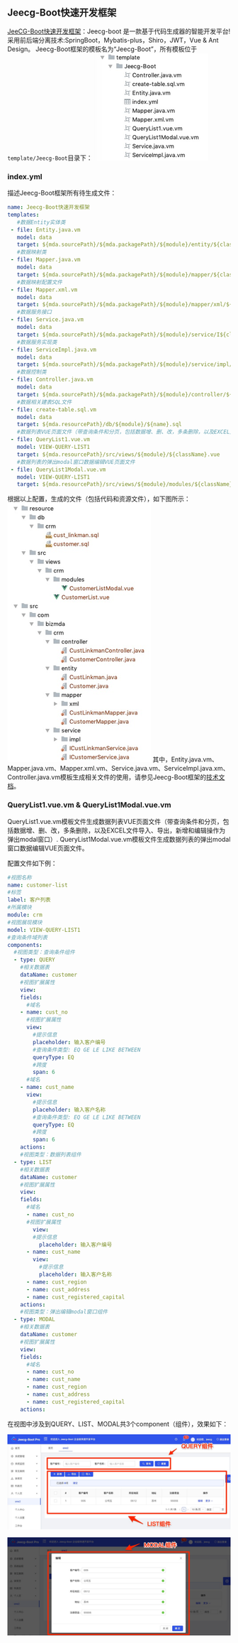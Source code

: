 ## Jeecg-Boot快速开发框架
[JeeCG-Boot快速开发框架](https://github.com/zhangdaiscott/jeecg-boot)：Jeecg-boot 是一款基于代码生成器的智能开发平台! 采用前后端分离技术:SpringBoot，Mybatis-plus，Shiro，JWT，Vue & Ant Design。
Jeecg-Boot框架的模板名为“Jeecg-Boot”，所有模板位于`template/Jeecg-Boot`目录下：
![image](pic/readme21.jpg)
### index.yml
描述Jeecg-Boot框架所有待生成文件：
```yaml
name: Jeecg-Boot快速开发框架
templates:
   #数据Entity实体类
 - file: Entity.java.vm
   model: data
   target: ${mda.sourcePath}/${mda.packagePath}/${module}/entity/${className}.java
   #数据映射类
 - file: Mapper.java.vm
   model: data
   target: ${mda.sourcePath}/${mda.packagePath}/${module}/mapper/${className}Mapper.java
   #数据映射配置文件
 - file: Mapper.xml.vm
   model: data
   target: ${mda.sourcePath}/${mda.packagePath}/${module}/mapper/xml/${className}Mapper.xml
   #数据服务接口
 - file: Service.java.vm
   model: data
   target: ${mda.sourcePath}/${mda.packagePath}/${module}/service/I${className}Service.java
   #数据服务实现类
 - file: ServiceImpl.java.vm
   model: data
   target: ${mda.sourcePath}/${mda.packagePath}/${module}/service/impl/${className}ServiceImpl.java
   #数据控制类
 - file: Controller.java.vm
   model: data
   target: ${mda.sourcePath}/${mda.packagePath}/${module}/controller/${className}Controller.java
   #数据相关建表SQL文件
 - file: create-table.sql.vm
   model: data
   target: ${mda.resourcePath}/db/${module}/${name}.sql
   #数据列表VUE页面文件（带查询条件和分页，包括数据增、删、改，多条删除，以及EXCEL文件导入、导出，新增和编辑操作为弹出modal窗口）
 - file: QueryList1.vue.vm
   model: VIEW-QUERY-LIST1
   target: ${mda.resourcePath}/src/views/${module}/${className}.vue
   #数据列表的弹出modal窗口数据编辑VUE页面文件
 - file: QueryList1Modal.vue.vm
   model: VIEW-QUERY-LIST1
   target: ${mda.resourcePath}/src/views/${module}/modules/${className}Modal.vue
```
根据以上配置，生成的文件（包括代码和资源文件），如下图所示：
![image](pic/readme22.jpg)
其中，Entity.java.vm、Mapper.java.vm、Mapper.xml.vm、Service.java.vm、ServiceImpl.java.xm、Controller.java.vm模板生成相关文件的使用，请参见Jeecg-Boot框架的[技术文档](http://jeecg-boot.mydoc.io)。
### QueryList1.vue.vm & QueryList1Modal.vue.vm
QueryList1.vue.vm模板文件生成数据列表VUE页面文件（带查询条件和分页，包括数据增、删、改，多条删除，以及EXCEL文件导入、导出，新增和编辑操作为弹出modal窗口）.
QueryList1Modal.vue.vm模板文件生成数据列表的弹出modal窗口数据编辑VUE页面文件。

配置文件如下例：
```yaml
#视图名称
name: customer-list
#标签
label: 客户列表
#所属模块
module: crm
#视图展现模块
model: VIEW-QUERY-LIST1
#查询条件域列表
components:
  #视图类型：查询条件组件
  - type: QUERY
    #相关数据表
    dataName: customer
    #视图扩展属性
    view:
    fields:
      #域名
    - name: cust_no
      #视图扩展属性
      view:
        #提示信息
        placeholder: 输入客户编号
        #查询条件类型: EQ GE LE LIKE BETWEEN
        queryType: EQ
        #跨度
        span: 6
      #域名
    - name: cust_name
      view:
        #提示信息
        placeholder: 输入客户名称
        #查询条件类型: EQ GE LE LIKE BETWEEN
        queryType: EQ
        #跨度
        span: 6
    actions:
    #视图类型：数据列表组件
  - type: LIST
    #相关数据表
    dataName: customer
    #视图扩展属性
    view:
    fields:
      #域名
      - name: cust_no
      #视图扩展属性
        view:
        #提示信息
          placeholder: 输入客户编号
      - name: cust_name
        view:
          #提示信息
          placeholder: 输入客户名称
      - name: cust_region
      - name: cust_address
      - name: cust_registered_capital
    actions:
    #视图类型：弹出编辑modal窗口组件
  - type: MODAL
    #相关数据表
    dataName: customer
    #视图扩展属性
    view:
    fields:
      #域名
      - name: cust_no
      - name: cust_name
      - name: cust_region
      - name: cust_address
      - name: cust_registered_capital
    actions:
```
在视图中涉及到QUERY、LIST、MODAL共3个component（组件），效果如下：

![image](pic/readme23.jpg)

![image](pic/readme24.jpg)

